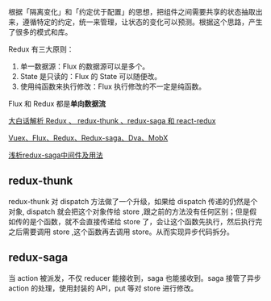 根据「隔离变化」和「约定优于配置」的思想，把组件之间需要共享的状态抽取出来，遵循特定的约定，统一来管理，让状态的变化可以预测。根据这个思路，产生了很多的模式和库。

Redux 有三大原则：
1. 单一数据源：Flux 的数据源可以是多个。 
2. State 是只读的：Flux 的 State 可以随便改。 
3. 使用纯函数来执行修改：Flux 执行修改的不一定是纯函数。

Flux 和 Redux 都是**单向数据流**

[大白话解析 Redux 、 redux-thunk 、redux-saga 和 react-redux](https://github.com/lulujianglab/blog/issues/34)

[Vuex、Flux、Redux、Redux-saga、Dva、MobX](https://zhuanlan.zhihu.com/p/53599723)

[浅析redux-saga中间件及用法](http://blog.poetries.top/2018/08/29/redux-saga-and-redux-thunk/)

## redux-thunk

redux-thunk 对 dispatch 方法做了一个升级，如果给 dispatch 传递的仍然是个对象, dispatch 就会把这个对象传给 store ,跟之前的方法没有任何区别；但是假如传的是个函数，就不会直接传递给 store 了，会让这个函数先执行，然后执行完之后需要调用 store ,这个函数再去调用 store。从而实现异步代码拆分。

## redux-saga

当 action 被派发，不仅 reducer 能接收到，saga 也能接收到。saga 接管了异步 action 的处理，使用封装的 API，put 等对 store 进行修改。